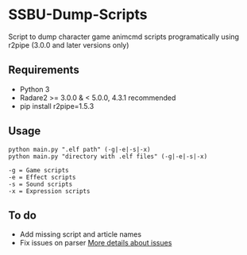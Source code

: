 # SSBU-Dump-Scripts
Script to dump character game animcmd scripts programatically using r2pipe (3.0.0 and later versions only)

## Requirements
* Python 3
* Radare2 >= 3.0.0 & < 5.0.0, 4.3.1 recommended
* pip install r2pipe=1.5.3

## Usage
```
python main.py ".elf path" (-g|-e|-s|-x)
python main.py "directory with .elf files" (-g|-e|-s|-x)

-g = Game scripts
-e = Effect scripts
-s = Sound scripts
-x = Expression scripts
```

## To do
* Add missing script and article names
* Fix issues on parser [More details about issues](https://github.com/rubendal/SSBU-Dump-Scripts/projects/1)